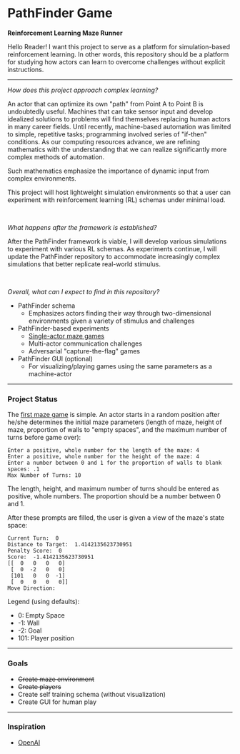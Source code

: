 # PathFinder Game
**Reinforcement Learning Maze Runner**

Hello Reader! I want this project to serve as a platform for simulation-based reinforcement learning. In other words, this repository should be a platform for studying how actors can learn to overcome challenges without explicit instructions. 

___

_How does this project approach complex learning?_

An actor that can optimize its own "path" from Point A to Point B is undoubtedly useful. Machines that can take sensor input and develop idealized solutions to problems will find themselves replacing human actors in many career fields. Until recently, machine-based automation was limited to simple, repetitive tasks; programming involved series of "if-then" conditions. As our computing resources advance, we are refining mathematics with the understanding that we can realize significantly more complex methods of automation.

Such mathematics emphasize the importance of dynamic input from complex environments.  

This project will host lightweight simulation environments so that a user can experiment with reinforcement learning (RL) schemas under minimal load. 

<br />

_What happens after the framework is established?_

After the PathFinder framework is viable, I will develop various simulations to experiment with various RL schemas. As experiments continue, I will update the PathFinder repository to accommodate increasingly complex simulations that better replicate real-world stimulus.

<br />

_Overall, what can I expect to find in this repository?_

- PathFinder schema
  - Emphasizes actors finding their way through two-dimensional environments given a variety of stimulus and challenges
- PathFinder-based experiments
  - [Single-actor maze games](https://github.com/evangibson/pathfinder_game/tree/master/games/random_maze_single_actor.py)
  - Multi-actor communication challenges
  - Adversarial "capture-the-flag" games
- PathFinder GUI (optional)
  - For visualizing/playing games using the same parameters as a machine-actor

___
### Project Status

The [first maze game]((https://github.com/evangibson/pathfinder_game/tree/master/games/random_maze_single_actor.py)) is simple. An actor starts in a random position after he/she determines the initial maze parameters (length of maze, height of maze, proportion of walls to "empty spaces", and the maximum number of turns before game over): 

```
Enter a positive, whole number for the length of the maze: 4
Enter a positive, whole number for the height of the maze: 4
Enter a number between 0 and 1 for the proportion of walls to blank spaces: .1
Max Number of Turns: 10
```
The length, height, and maximum number of turns should be entered as positive, whole numbers. The proportion should be a number between 0 and 1.  

After these prompts are filled, the user is given a view of the maze's state space:
```
Current Turn:  0
Distance to Target:  1.4142135623730951
Penalty Score:  0
Score:  -1.4142135623730951
[[  0   0   0   0]
 [  0  -2   0   0]
 [101   0   0  -1]
 [  0   0   0   0]]
Move Direction:
```
Legend (using defaults):
- 0: Empty Space
- -1: Wall
- -2: Goal
- 101: Player position

___

### Goals

- ~~Create maze environment~~
- ~~Create players~~
- Create self training schema (without visualization)
- Create GUI for human play

___

### Inspiration
- [OpenAI](https://www.youtube.com/watch?v=kopoLzvh5jY)